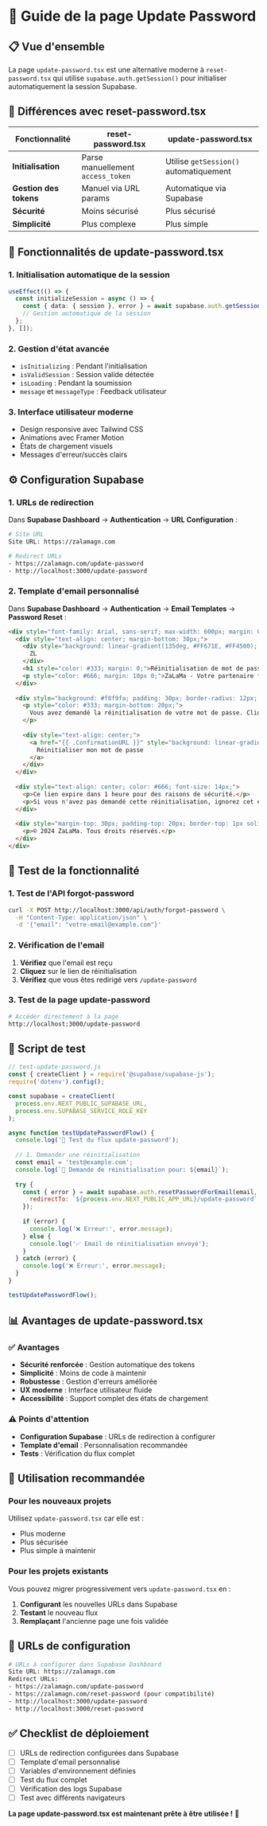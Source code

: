 # 🔐 Guide de la page Update Password

## 📋 Vue d'ensemble

La page `update-password.tsx` est une alternative moderne à `reset-password.tsx` qui utilise `supabase.auth.getSession()` pour initialiser automatiquement la session Supabase.

## 🔄 Différences avec reset-password.tsx

| Fonctionnalité | reset-password.tsx | update-password.tsx |
|----------------|-------------------|-------------------|
| **Initialisation** | Parse manuellement `access_token` | Utilise `getSession()` automatiquement |
| **Gestion des tokens** | Manuel via URL params | Automatique via Supabase |
| **Sécurité** | Moins sécurisé | Plus sécurisé |
| **Simplicité** | Plus complexe | Plus simple |

## 🚀 Fonctionnalités de update-password.tsx

### 1. **Initialisation automatique de la session**
```typescript
useEffect(() => {
  const initializeSession = async () => {
    const { data: { session }, error } = await supabase.auth.getSession();
    // Gestion automatique de la session
  };
}, []);
```

### 2. **Gestion d'état avancée**
- `isInitializing` : Pendant l'initialisation
- `isValidSession` : Session valide détectée
- `isLoading` : Pendant la soumission
- `message` et `messageType` : Feedback utilisateur

### 3. **Interface utilisateur moderne**
- Design responsive avec Tailwind CSS
- Animations avec Framer Motion
- États de chargement visuels
- Messages d'erreur/succès clairs

## ⚙️ Configuration Supabase

### 1. **URLs de redirection**

Dans **Supabase Dashboard** → **Authentication** → **URL Configuration** :

```bash
# Site URL
Site URL: https://zalamagn.com

# Redirect URLs
- https://zalamagn.com/update-password
- http://localhost:3000/update-password
```

### 2. **Template d'email personnalisé**

Dans **Supabase Dashboard** → **Authentication** → **Email Templates** → **Password Reset** :

```html
<div style="font-family: Arial, sans-serif; max-width: 600px; margin: 0 auto; padding: 20px;">
  <div style="text-align: center; margin-bottom: 30px;">
    <div style="background: linear-gradient(135deg, #FF671E, #FF4500); color: white; width: 60px; height: 60px; border-radius: 12px; display: inline-flex; align-items: center; justify-content: center; font-size: 24px; font-weight: bold; margin-bottom: 20px;">
      ZL
    </div>
    <h1 style="color: #333; margin: 0;">Réinitialisation de mot de passe</h1>
    <p style="color: #666; margin: 10px 0;">ZaLaMa - Votre partenaire financier de confiance</p>
  </div>
  
  <div style="background: #f8f9fa; padding: 30px; border-radius: 12px; margin-bottom: 20px;">
    <p style="color: #333; margin-bottom: 20px;">
      Vous avez demandé la réinitialisation de votre mot de passe. Cliquez sur le bouton ci-dessous pour procéder :
    </p>
    
    <div style="text-align: center;">
      <a href="{{ .ConfirmationURL }}" style="background: linear-gradient(135deg, #FF671E, #FF4500); color: white; padding: 14px 28px; text-decoration: none; border-radius: 8px; font-weight: 600; display: inline-block; margin: 10px 0;">
        Réinitialiser mon mot de passe
      </a>
    </div>
  </div>
  
  <div style="text-align: center; color: #666; font-size: 14px;">
    <p>Ce lien expire dans 1 heure pour des raisons de sécurité.</p>
    <p>Si vous n'avez pas demandé cette réinitialisation, ignorez cet email.</p>
  </div>
  
  <div style="margin-top: 30px; padding-top: 20px; border-top: 1px solid #eee; text-align: center; color: #999; font-size: 12px;">
    <p>© 2024 ZaLaMa. Tous droits réservés.</p>
  </div>
</div>
```

## 🧪 Test de la fonctionnalité

### 1. **Test de l'API forgot-password**

```bash
curl -X POST http://localhost:3000/api/auth/forgot-password \
  -H "Content-Type: application/json" \
  -d '{"email": "votre-email@example.com"}'
```

### 2. **Vérification de l'email**

1. **Vérifiez** que l'email est reçu
2. **Cliquez** sur le lien de réinitialisation
3. **Vérifiez** que vous êtes redirigé vers `/update-password`

### 3. **Test de la page update-password**

```bash
# Accéder directement à la page
http://localhost:3000/update-password
```

## 🔧 Script de test

```javascript
// test-update-password.js
const { createClient } = require('@supabase/supabase-js');
require('dotenv').config();

const supabase = createClient(
  process.env.NEXT_PUBLIC_SUPABASE_URL,
  process.env.SUPABASE_SERVICE_ROLE_KEY
);

async function testUpdatePasswordFlow() {
  console.log('🧪 Test du flux update-password');
  
  // 1. Demander une réinitialisation
  const email = 'test@example.com';
  console.log(`📧 Demande de réinitialisation pour: ${email}`);
  
  try {
    const { error } = await supabase.auth.resetPasswordForEmail(email, {
      redirectTo: `${process.env.NEXT_PUBLIC_APP_URL}/update-password`
    });
    
    if (error) {
      console.log('❌ Erreur:', error.message);
    } else {
      console.log('✅ Email de réinitialisation envoyé');
    }
  } catch (error) {
    console.log('❌ Erreur:', error.message);
  }
}

testUpdatePasswordFlow();
```

## 📊 Avantages de update-password.tsx

### ✅ **Avantages**
- **Sécurité renforcée** : Gestion automatique des tokens
- **Simplicité** : Moins de code à maintenir
- **Robustesse** : Gestion d'erreurs améliorée
- **UX moderne** : Interface utilisateur fluide
- **Accessibilité** : Support complet des états de chargement

### ⚠️ **Points d'attention**
- **Configuration Supabase** : URLs de redirection à configurer
- **Template d'email** : Personnalisation recommandée
- **Tests** : Vérification du flux complet

## 🎯 Utilisation recommandée

### Pour les nouveaux projets
Utilisez `update-password.tsx` car elle est :
- Plus moderne
- Plus sécurisée
- Plus simple à maintenir

### Pour les projets existants
Vous pouvez migrer progressivement vers `update-password.tsx` en :
1. **Configurant** les nouvelles URLs dans Supabase
2. **Testant** le nouveau flux
3. **Remplaçant** l'ancienne page une fois validée

## 🔗 URLs de configuration

```bash
# URLs à configurer dans Supabase Dashboard
Site URL: https://zalamagn.com
Redirect URLs:
- https://zalamagn.com/update-password
- https://zalamagn.com/reset-password (pour compatibilité)
- http://localhost:3000/update-password
- http://localhost:3000/reset-password
```

## ✅ Checklist de déploiement

- [ ] URLs de redirection configurées dans Supabase
- [ ] Template d'email personnalisé
- [ ] Variables d'environnement définies
- [ ] Test du flux complet
- [ ] Vérification des logs Supabase
- [ ] Test avec différents navigateurs

**La page update-password.tsx est maintenant prête à être utilisée !** 🚀 